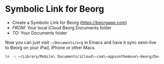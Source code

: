 # Symbolic Link for Beorg

- Create a Symbolic Link for Beorg (https://beorgapp.com)
- *FROM:* Your local iCloud Beorg Documents folder
-   *TO:* Your Documents folder

Now you can just visit `~/Documents/org` in Emacs and have it sync semi-live to Beorg on your iPad, iPhone or other Macs.

```bash
ln -s ~/Library/Mobile\ Documents/iCloud\~com\~appsonthemove\~beorg/Documents/org ~/Documents/org
```
